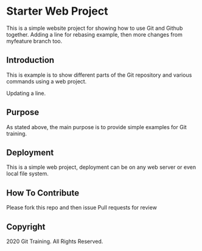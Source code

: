 # Starter Web Project

This is a simple website project for
showing how to use Git and Github together.
Adding a line for rebasing example,
then more changes from myfeature branch too.

## Introduction

This is example is to show different parts
of the Git repository and various commands
using a web project.

Updating a line.

## Purpose

As stated above, the main purpose is to
provide simple examples for Git training.

## Deployment

This is a simple web project, deployment
can be on any web server or even local
file system.

## How To Contribute

Please fork this repo and then issue Pull requests for review

## Copyright

2020 Git Training. All Rights Reserved.